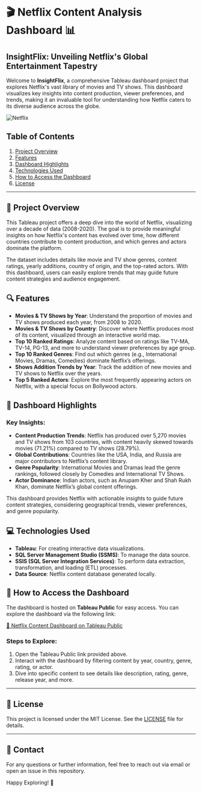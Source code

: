 # 🎬 Netflix Content Analysis Dashboard 📊

## InsightFlix: Unveiling Netflix's Global Entertainment Tapestry

Welcome to **InsightFlix**, a comprehensive Tableau dashboard project that explores Netflix's vast library of movies and TV shows. This dashboard visualizes key insights into content production, viewer preferences, and trends, making it an invaluable tool for understanding how Netflix caters to its diverse audience across the globe.

![Netflix](https://github.com/user-attachments/assets/97584dae-b07d-424b-919e-e9777b06c8f7)

## Table of Contents

1. [Project Overview](#🚀-project-overview)
2. [Features](#🔍-features)
3. [Dashboard Highlights](#🌟-dashboard-highlights)
4. [Technologies Used](#💻-technologies-used)
5. [How to Access the Dashboard](#📂-how-to-access-the-dashboard)
6. [License](#📜-license)

---

## 🚀 Project Overview

This Tableau project offers a deep dive into the world of Netflix, visualizing over a decade of data (2008-2020). The goal is to provide meaningful insights on how Netflix's content has evolved over time, how different countries contribute to content production, and which genres and actors dominate the platform.

The dataset includes details like movie and TV show genres, content ratings, yearly additions, country of origin, and the top-rated actors. With this dashboard, users can easily explore trends that may guide future content strategies and audience engagement.

## 🔍 Features

- **Movies & TV Shows by Year**: Understand the proportion of movies and TV shows produced each year, from 2008 to 2020.
- **Movies & TV Shows by Country**: Discover where Netflix produces most of its content, visualized through an interactive world map.
- **Top 10 Ranked Ratings**: Analyze content based on ratings like TV-MA, TV-14, PG-13, and more to understand viewer preferences by age group.
- **Top 10 Ranked Genres**: Find out which genres (e.g., International Movies, Dramas, Comedies) dominate Netflix’s offerings.
- **Shows Addition Trends by Year**: Track the addition of new movies and TV shows to Netflix over the years.
- **Top 5 Ranked Actors**: Explore the most frequently appearing actors on Netflix, with a special focus on Bollywood actors.

## 🌟 Dashboard Highlights

### Key Insights:

- **Content Production Trends**: Netflix has produced over 5,270 movies and TV shows from 103 countries, with content heavily skewed towards movies (71.21%) compared to TV shows (28.79%).
- **Global Contributions**: Countries like the USA, India, and Russia are major contributors to Netflix’s content library.
- **Genre Popularity**: International Movies and Dramas lead the genre rankings, followed closely by Comedies and International TV Shows.
- **Actor Dominance**: Indian actors, such as Anupam Kher and Shah Rukh Khan, dominate Netflix’s global content offerings.

This dashboard provides Netflix with actionable insights to guide future content strategies, considering geographical trends, viewer preferences, and genre popularity.

## 💻 Technologies Used

- **Tableau**: For creating interactive data visualizations.
- **SQL Server Management Studio (SSMS)**: To manage the data source.
- **SSIS (SQL Server Integration Services)**: To perform data extraction, transformation, and loading (ETL) processes.
- **Data Source**: Netflix content database generated locally.

## 📂 How to Access the Dashboard

The dashboard is hosted on **Tableau Public** for easy access. You can explore the dashboard via the following link:

[🎥 Netflix Content Dashboard on Tableau Public](https://public.tableau.com/views/STEVEMARCELLOLIEM_2602071410_ProjectTableau/Netflix?:language=en-US&:sid=&:redirect=auth&:display_count=n&:origin=viz_share_link)

### Steps to Explore:
1. Open the Tableau Public link provided above.
2. Interact with the dashboard by filtering content by year, country, genre, rating, or actor.
3. Dive into specific content to see details like description, rating, genre, release year, and more.

---

## 📜 License

This project is licensed under the MIT License. See the [LICENSE](./LICENSE) file for details.

---

## 📧 Contact

For any questions or further information, feel free to reach out via email or open an issue in this repository. 

Happy Exploring! 🌟

